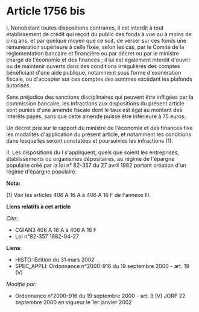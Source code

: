 # Article 1756 bis

I. Nonobstant toutes dispositions contraires, il est interdit à tout établissement de crédit qui reçoit du public des fonds à
vue ou à moins de cinq ans, et par quelque moyen que ce soit, de verser sur ces fonds une rémunération supérieure à celle
fixée, selon les cas, par le Comité de la réglementation bancaire et financière ou par décret ou par le ministre chargé de
l'économie et des finances ; il lui est également interdit d'ouvrir ou de maintenir ouverts dans des conditions irrégulières
des comptes bénéficiant d'une aide publique, notamment sous forme d'exonération fiscale, ou d'accepter sur ces comptes des
sommes excédant les plafonds autorisés.

Sans préjudice des sanctions disciplinaires qui peuvent être infligées par la commission bancaire, les infractions aux
dispositions du présent article sont punies d'une amende fiscale dont le taux est égal au montant des intérêts payés, sans
que cette amende puisse être inférieure à 75 euros.

Un décret pris sur le rapport du ministre de l'économie et des finances fixe les modalités d'application du présent article,
et notamment les conditions dans lesquelles seront constatées et poursuivies les infractions (1).

II. Les dispositions du I s'appliquent, quels que soient les entreprises, établissements ou organismes dépositaires, au
régime de l'épargne populaire créé par la loi n° 82-357 du 27 avril 1982 portant création d'un régime d'épargne populaire.

**Nota:**

(1) Voir les articles 406 A 16 A à 406 A 16 F de l'annexe III.

**Liens relatifs à cet article**

_Cite_:

  - CGIAN3 406 A 16 A à 406 A 16 F
  - Loi n°82-357 1982-04-27

**Liens**:

  - HISTO: Edition du 31 mars 2002
  - SPEC_APPLI: Ordonnance n°2000-916 du 19 septembre 2000 - art. 19 (V)

_Modifié par_:

  - Ordonnance n°2000-916 du 19 septembre 2000 - art. 3 (V) JORF 22 septembre 2000 en vigueur le 1er janvier 2002
